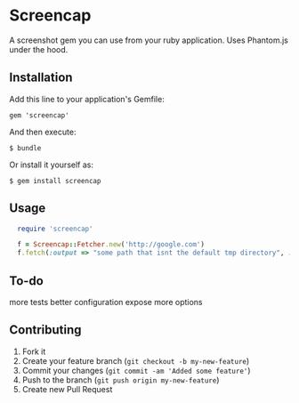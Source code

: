 # Screencap

A screenshot gem you can use from your ruby application. Uses Phantom.js under the hood.

## Installation

Add this line to your application's Gemfile:

    gem 'screencap'

And then execute:

    $ bundle

Or install it yourself as:

    $ gem install screencap

## Usage

```ruby
  require 'screencap'

  f = Screencap::Fetcher.new('http://google.com')
  f.fetch(:output => "some path that isnt the default tmp directory", :div => 'the div you want to snap, like .header') #these options are OPTIONAL
```

## To-do

more tests
better configuration
expose more options
## Contributing

1. Fork it
2. Create your feature branch (`git checkout -b my-new-feature`)
3. Commit your changes (`git commit -am 'Added some feature'`)
4. Push to the branch (`git push origin my-new-feature`)
5. Create new Pull Request
